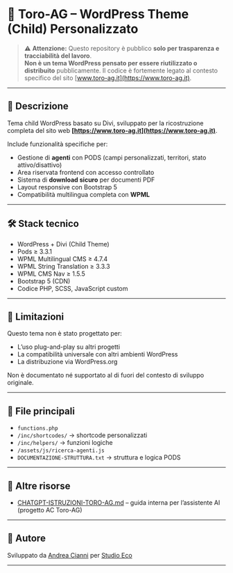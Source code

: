 
# 🧱 Toro-AG – WordPress Theme (Child) Personalizzato

> ⚠️ **Attenzione:** Questo repository è pubblico **solo per trasparenza e tracciabilità del lavoro**.  
> **Non è un tema WordPress pensato per essere riutilizzato o distribuito** pubblicamente. Il codice è fortemente legato al contesto specifico del sito [www.toro-ag.it](https://www.toro-ag.it).

---

## 📌 Descrizione

Tema child WordPress basato su Divi, sviluppato per la ricostruzione completa del sito web **[https://www.toro-ag.it](https://www.toro-ag.it)**.

Include funzionalità specifiche per:

- Gestione di **agenti** con PODS (campi personalizzati, territori, stato attivo/disattivo)
- Area riservata frontend con accesso controllato
- Sistema di **download sicuro** per documenti PDF
- Layout responsive con Bootstrap 5
- Compatibilità multilingua completa con **WPML**

---

## 🛠️ Stack tecnico

- WordPress + Divi (Child Theme)
- Pods ≥ 3.3.1
- WPML Multilingual CMS ≥ 4.7.4
- WPML String Translation ≥ 3.3.3
- WPML CMS Nav ≥ 1.5.5
- Bootstrap 5 (CDN)
- Codice PHP, SCSS, JavaScript custom

---

## 🚫 Limitazioni

Questo tema non è stato progettato per:
- L’uso plug-and-play su altri progetti
- La compatibilità universale con altri ambienti WordPress
- La distribuzione via WordPress.org

Non è documentato né supportato al di fuori del contesto di sviluppo originale.

---

## 📂 File principali

- `functions.php`
- `/inc/shortcodes/` → shortcode personalizzati
- `/inc/helpers/` → funzioni logiche
- `/assets/js/ricerca-agenti.js`
- `DOCUMENTAZIONE-STRUTTURA.txt` → struttura e logica PODS

---

## 📄 Altre risorse

- [CHATGPT-ISTRUZIONI-TORO-AG.md](./CHATGPT-ISTRUZIONI-TORO-AG.md) – guida interna per l’assistente AI (progetto AC Toro-AG)

---

## 👤 Autore

Sviluppato da [Andrea Cianni](https://github.com/andreacianni) per [Studio Eco](https://www.studioeco.it/)

---

